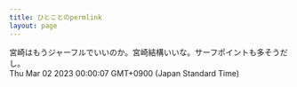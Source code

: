 ```yaml
---
title: ひとことのpermlink
layout: page
---
```

<div class="box" dt="1677682807014">
  宮崎はもうジャーフルでいいのか。宮崎結構いいな。サーフポイントも多そうだし。
  <div class="content is-small">Thu Mar 02 2023 00:00:07 GMT+0900 (Japan Standard Time)</div>
</div>